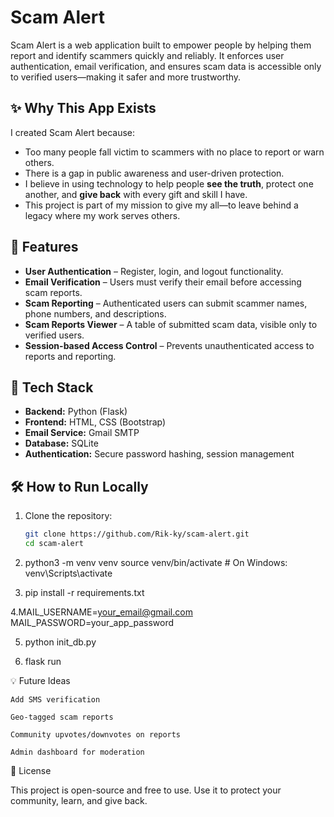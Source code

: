 # Scam Alert

Scam Alert is a web application built to empower people by helping them report and identify scammers quickly and reliably. It enforces user authentication, email verification, and ensures scam data is accessible only to verified users—making it safer and more trustworthy.

## ✨ Why This App Exists

I created Scam Alert because:

- Too many people fall victim to scammers with no place to report or warn others.
- There is a gap in public awareness and user-driven protection.
- I believe in using technology to help people **see the truth**, protect one another, and **give back** with every gift and skill I have.
- This project is part of my mission to give my all—to leave behind a legacy where my work serves others.

## 🔐 Features

- **User Authentication** – Register, login, and logout functionality.
- **Email Verification** – Users must verify their email before accessing scam reports.
- **Scam Reporting** – Authenticated users can submit scammer names, phone numbers, and descriptions.
- **Scam Reports Viewer** – A table of submitted scam data, visible only to verified users.
- **Session-based Access Control** – Prevents unauthenticated access to reports and reporting.

## 🚀 Tech Stack

- **Backend:** Python (Flask)
- **Frontend:** HTML, CSS (Bootstrap)
- **Email Service:** Gmail SMTP
- **Database:** SQLite
- **Authentication:** Secure password hashing, session management

## 🛠 How to Run Locally

1. Clone the repository:

   ```bash
   git clone https://github.com/Rik-ky/scam-alert.git
   cd scam-alert
2. python3 -m venv venv
source venv/bin/activate  # On Windows: venv\Scripts\activate

3. pip install -r requirements.txt

4.MAIL_USERNAME=your_email@gmail.com
MAIL_PASSWORD=your_app_password

5. python init_db.py

6. flask run

💡 Future Ideas

    Add SMS verification

    Geo-tagged scam reports

    Community upvotes/downvotes on reports

    Admin dashboard for moderation

📜 License

This project is open-source and free to use. Use it to protect your community, learn, and give back.

